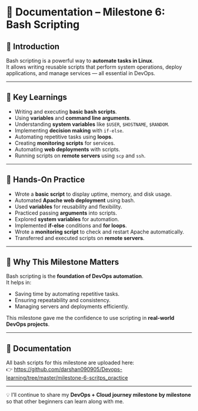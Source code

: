 # 📄 Documentation – Milestone 6: Bash Scripting

## 📝 Introduction
Bash scripting is a powerful way to **automate tasks in Linux**.  
It allows writing reusable scripts that perform system operations, deploy applications, and manage services — all essential in DevOps.

---

## 🔹 Key Learnings
- Writing and executing **basic bash scripts**.  
- Using **variables** and **command line arguments**.  
- Understanding **system variables** like `$USER`, `$HOSTNAME`, `$RANDOM`.  
- Implementing **decision making** with `if-else`.  
- Automating repetitive tasks using **loops**.  
- Creating **monitoring scripts** for services.  
- Automating **web deployments** with scripts.  
- Running scripts on **remote servers** using `scp` and `ssh`.  

---

## 🔹 Hands-On Practice
- Wrote a **basic script** to display uptime, memory, and disk usage.  
- Automated **Apache web deployment** using bash.  
- Used **variables** for reusability and flexibility.  
- Practiced passing **arguments** into scripts.  
- Explored **system variables** for automation.  
- Implemented **if-else** conditions and **for loops**.  
- Wrote a **monitoring script** to check and restart Apache automatically.  
- Transferred and executed scripts on **remote servers**.  

---

## 🔹 Why This Milestone Matters
Bash scripting is the **foundation of DevOps automation**.  
It helps in:  
- Saving time by automating repetitive tasks.  
- Ensuring repeatability and consistency.  
- Managing servers and deployments efficiently.  

This milestone gave me the confidence to use scripting in **real-world DevOps projects**.

---

## 🔹 Documentation
All bash scripts for this milestone are uploaded here:  
👉 https://github.com/darshan090905/Devops-learning/tree/master/milestone-6-scritps_practice  

---

💡 I’ll continue to share my **DevOps + Cloud journey milestone by milestone** so that other beginners can learn along with me.  


